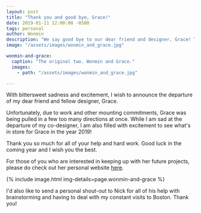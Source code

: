 ```yaml
---
layout: post
title: "Thank you and good bye, Grace!"
date: 2019-01-11 12:00:00 -0500
tags: personal
author: Wonmin
description: "We say good bye to our dear friend and designer, Grace! Thank you for all of your help and hard work."
image: "/assets/images/wonmin_and_grace.jpg"

wonmin-and-grace:
  caption: "The original two. Wonmin and Grace."
  images:
    - path: "/assets/images/wonmin_and_grace.jpg"

---
```


With bittersweet sadness and excitement, I wish to announce the departure of my dear friend and fellow designer, Grace.

Unfortunately, due to work and other mounting commitments, Grace was being pulled in a few too many directions at once. While I am sad at the departure of my co-designer, I am also filled with excitement to see what's in store for Grace in the year 2019!

Thank you so much for all of your help and hard work. Good luck in the coming year and I wish you the best.

For those of you who are interested in keeping up with her future projects, please do check out her personal website [here](https://www.midorikoa.com/).

{% include image.html img-details=page.wonmin-and-grace %}

I'd also like to send a personal shout-out to Nick for all of his help with brainstorming and having to deal with my constant visits to Boston. Thank you!

